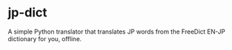 # jp-dict
A simple Python translator that translates JP words from the FreeDict EN-JP dictionary for you, offline.
